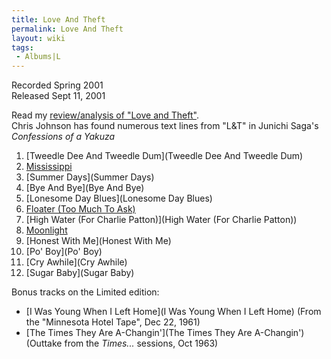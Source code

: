 ```yaml
---
title: Love And Theft
permalink: Love And Theft
layout: wiki
tags:
 - Albums|L
---
```


Recorded Spring 2001  
Released Sept 11, 2001

Read my [review/analysis of "Love and
Theft"](http://dylanchords.info/professors/a_day_above_ground.htm).  
Chris Johnson has found numerous text lines from "L&T" in Junichi Saga's
<em>Confessions of a Yakuza</em>

1.  [Tweedle Dee And Tweedle
    Dum](Tweedle Dee And Tweedle Dum)
2.  [Mississippi](Mississippi)
3.  [Summer Days](Summer Days)
4.  [Bye And Bye](Bye And Bye)
5.  [Lonesome Day Blues](Lonesome Day Blues)
6.  [Floater (Too Much To Ask)](Floater (Too Much To Ask))
7.  [High Water (For Charlie
    Patton)](High Water (For Charlie Patton))
8.  [Moonlight](Moonlight)
9.  [Honest With Me](Honest With Me)
10. [Po' Boy](Po' Boy)
11. [Cry Awhile](Cry Awhile)
12. [Sugar Baby](Sugar Baby)

Bonus tracks on the Limited edition:

-   [I Was Young When I Left
    Home](I Was Young When I Left Home) (From the "Minnesota
    Hotel Tape", Dec 22, 1961)
-   [The Times They Are
    A-Changin'](The Times They Are A-Changin') (Outtake from
    the <em>Times...</em> sessions, Oct 1963)

